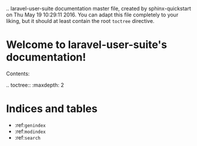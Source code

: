 .. laravel-user-suite documentation master file, created by
   sphinx-quickstart on Thu May 19 10:29:11 2016.
   You can adapt this file completely to your liking, but it should at least
   contain the root `toctree` directive.

Welcome to laravel-user-suite's documentation!
==============================================

Contents:

.. toctree::
   :maxdepth: 2



Indices and tables
==================

* :ref:`genindex`
* :ref:`modindex`
* :ref:`search`
